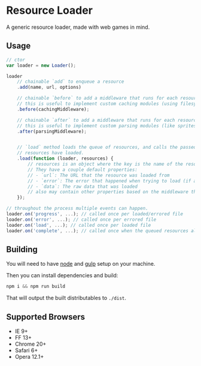# Resource Loader

A generic resource loader, made with web games in mind.

## Usage

```js
// ctor
var loader = new Loader();

loader
    // chainable `add` to enqueue a resource
    .add(name, url, options)

    // chainable `before` to add a middleware that runs for each resource, *before* loading a resource.
    // this is useful to implement custom caching modules (using filesystem, indexeddb, memory, etc).
    .before(cachingMiddleware);

    // chainable `after` to add a middleware that runs for each resource, *after* loading a resource.
    // this is useful to implement custom parsing modules (like spritesheet parsers, spine parser, etc).
    .after(parsingMiddleware);


    // `load` method loads the queue of resources, and calls the passed in callback called once all
    // resources have loaded.
    .load(function (loader, resources) {
        // resources is an object where the key is the name of the resource loaded and the value is the resource object.
        // They have a couple default properties:
        // - `url`: The URL that the resource was loaded from
        // - `error`: The error that happened when trying to load (if any)
        // - `data`: The raw data that was loaded
        // also may contain other properties based on the middleware that runs.
    });

// throughout the process multiple events can happen.
loader.on('progress', ...); // called once per loaded/errored file
loader.on('error', ...); // called once per errored file
loader.on('load', ...); // called once per loaded file
loader.on('complete', ...); // called once when the queued resources all load.
```

## Building

You will need to have [node][node] and [gulp][gulp] setup on your machine.

Then you can install dependencies and build:

```js
npm i && npm run build
```

That will output the built distributables to `./dist`.

[node]:       http://nodejs.org/
[gulp]:       http://gulpjs.com/

## Supported Browsers

- IE 9+
- FF 13+
- Chrome 20+
- Safari 6+
- Opera 12.1+
